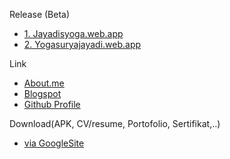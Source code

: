 Release (Beta)
* [1. Jayadisyoga.web.app](https://jayadisyoga.web.app)
* [2. Yogasuryajayadi.web.app](https://yogasuryajayadi.web.app)

Link
* [About.me](https://about.me/ysj)
* [Blogspot](https://yogasuryajayadi.blogspot.com)
* [Github Profile](https://github.com/jayadisyoga)

Download(APK, CV/resume, Portofolio, Sertifikat,..)
* [via GoogleSite](https://sites.google.com/view/ysj)

